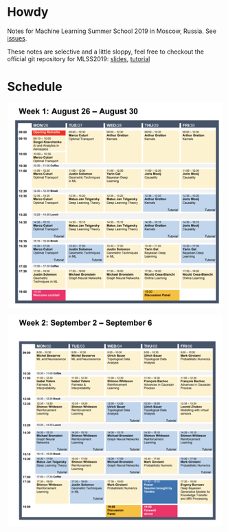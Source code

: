 # Howdy
Notes for Machine Learning Summer School 2019 in Moscow, Russia. See [issues](https://github.com/YugeTen/MLSS2019_notes/issues).

These notes are selective and a little sloppy, feel free to checkout the official git repository for MLSS2019: [slides](https://github.com/mlss-skoltech/lectures), [tutorial](https://github.com/mlss-skoltech/tutorials)

# Schedule
<p align='center'><img src="imgs/w1.png" alt="w1_schedule" width="500"/></p>
<p align='center'><img src="imgs/w2.png" alt="w2_schedule" width="500"/></p>
